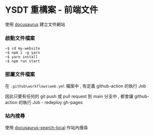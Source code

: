 # YSDT 重構案 - 前端文件

使用 [docusaurus](https://docusaurus.io/) 建立文件網站

### 啟動文件檔案

```shell
~$ cd my-website
~$ npm i -g yarn
~$ yarn install
~$ npm run start
```

### 部屬文件檔案

在 `.github\workflows\web.yml` 檔案中 , 有定義 github-action 的執行 Job

因此只要有任何的 git push 或 pull request 到 main 分支中 , 都會讓 github-action 的執行 Job - redeploy gh-pages

### 站內搜尋

使用 [docusaurus-search-local](https://github.com/easyops-cn/docusaurus-search-local) 作站內搜尋
